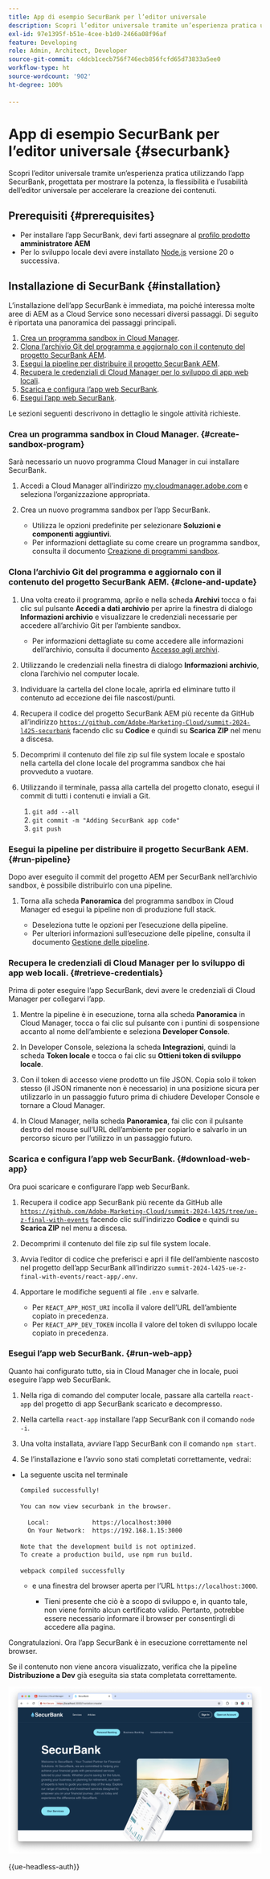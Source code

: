 ```yaml
---
title: App di esempio SecurBank per l’editor universale
description: Scopri l’editor universale tramite un’esperienza pratica utilizzando l’app SecurBank, progettata per mostrare la potenza, la flessibilità e l’usabilità dell’editor universale per accelerare la creazione dei contenuti.
exl-id: 97e1395f-b51e-4cee-b1d0-2466a08f96af
feature: Developing
role: Admin, Architect, Developer
source-git-commit: c4dcb1cecb756f746ecb856fcfd65d73833a5ee0
workflow-type: ht
source-wordcount: '902'
ht-degree: 100%

---
```


# App di esempio SecurBank per l’editor universale {#securbank}

Scopri l’editor universale tramite un’esperienza pratica utilizzando l’app SecurBank, progettata per mostrare la potenza, la flessibilità e l’usabilità dell’editor universale per accelerare la creazione dei contenuti.

## Prerequisiti {#prerequisites}

* Per installare l’app SecurBank, devi farti assegnare al [profilo prodotto](/help/journey-onboarding/assign-profiles-aem.md) **amministratore AEM** 
* Per lo sviluppo locale devi avere installato [Node.js](https://nodejs.org) versione 20 o successiva.

## Installazione di SecurBank {#installation}

L’installazione dell’app SecurBank è immediata, ma poiché interessa molte aree di AEM as a Cloud Service sono necessari diversi passaggi. Di seguito è riportata una panoramica dei passaggi principali.

1. [Crea un programma sandbox in Cloud Manager](#create-sandbox-program).
1. [Clona l’archivio Git del programma e aggiornalo con il contenuto del progetto SecurBank AEM](#clone-and-update).
1. [Esegui la pipeline per distribuire il progetto SecurBank AEM](#run-pipeline).
1. [Recupera le credenziali di Cloud Manager per lo sviluppo di app web locali](#retrieve-credentials).
1. [Scarica e configura l’app web SecurBank](#download-web-app).
1. [Esegui l’app web SecurBank](#run-web-app).

Le sezioni seguenti descrivono in dettaglio le singole attività richieste.

### Crea un programma sandbox in Cloud Manager. {#create-sandbox-program}

Sarà necessario un nuovo programma Cloud Manager in cui installare SecurBank.

1. Accedi a Cloud Manager all’indirizzo [my.cloudmanager.adobe.com](https://my.cloudmanager.adobe.com/) e seleziona l’organizzazione appropriata.

1. Crea un nuovo programma sandbox per l’app SecurBank.

   * Utilizza le opzioni predefinite per selezionare **Soluzioni e componenti aggiuntivi**.
   * Per informazioni dettagliate su come creare un programma sandbox, consulta il documento [Creazione di programmi sandbox](/help/implementing/cloud-manager/getting-access-to-aem-in-cloud/creating-sandbox-programs.md).

### Clona l’archivio Git del programma e aggiornalo con il contenuto del progetto SecurBank AEM. {#clone-and-update}

1. Una volta creato il programma, aprilo e nella scheda **Archivi** tocca o fai clic sul pulsante **Accedi a dati archivio** per aprire la finestra di dialogo **Informazioni archivio** e visualizzare le credenziali necessarie per accedere all’archivio Git per l’ambiente sandbox.

   * Per informazioni dettagliate su come accedere alle informazioni dell’archivio, consulta il documento [Accesso agli archivi](/help/implementing/cloud-manager/managing-code/accessing-repos.md).

1. Utilizzando le credenziali nella finestra di dialogo **Informazioni archivio**, clona l’archivio nel computer locale.

1. Individuare la cartella del clone locale, aprirla ed eliminare tutto il contenuto ad eccezione dei file nascosti/punti.

1. Recupera il codice del progetto SecurBank AEM più recente da GitHub all’indirizzo [`https://github.com/Adobe-Marketing-Cloud/summit-2024-l425-securbank`](https://github.com/Adobe-Marketing-Cloud/summit-2024-l425-securbank) facendo clic su **Codice** e quindi su **Scarica ZIP** nel menu a discesa.

1. Decomprimi il contenuto del file zip sul file system locale e spostalo nella cartella del clone locale del programma sandbox che hai provveduto a vuotare.

1. Utilizzando il terminale, passa alla cartella del progetto clonato, esegui il commit di tutti i contenuti e inviali a Git.

   1. `git add --all`
   1. `git commit -m "Adding SecurBank app code"`
   1. `git push`

### Esegui la pipeline per distribuire il progetto SecurBank AEM. {#run-pipeline}

Dopo aver eseguito il commit del progetto AEM per SecurBank nell’archivio sandbox, è possibile distribuirlo con una pipeline.

1. Torna alla scheda **Panoramica** del programma sandbox in Cloud Manager ed esegui la pipeline non di produzione full stack.

   * Deseleziona tutte le opzioni per l’esecuzione della pipeline.
   * Per ulteriori informazioni sull’esecuzione delle pipeline, consulta il documento [Gestione delle pipeline](/help/implementing/cloud-manager/configuring-pipelines/managing-pipelines.md#running-pipelines).

### Recupera le credenziali di Cloud Manager per lo sviluppo di app web locali. {#retrieve-credentials}

Prima di poter eseguire l’app SecurBank, devi avere le credenziali di Cloud Manager per collegarvi l’app.

1. Mentre la pipeline è in esecuzione, torna alla scheda **Panoramica** in Cloud Manager, tocca o fai clic sul pulsante con i puntini di sospensione accanto al nome dell’ambiente e seleziona **Developer Console**.

1. In Developer Console, seleziona la scheda **Integrazioni**, quindi la scheda **Token locale** e tocca o fai clic su **Ottieni token di sviluppo locale**.

1. Con il token di accesso viene prodotto un file JSON. Copia solo il token stesso (il JSON rimanente non è necessario) in una posizione sicura per utilizzarlo in un passaggio futuro prima di chiudere Developer Console e tornare a Cloud Manager.

1. In Cloud Manager, nella scheda **Panoramica**, fai clic con il pulsante destro del mouse sull’URL dell’ambiente per copiarlo e salvarlo in un percorso sicuro per l’utilizzo in un passaggio futuro.

### Scarica e configura l’app web SecurBank. {#download-web-app}

Ora puoi scaricare e configurare l’app web SecurBank.

1. Recupera il codice app SecurBank più recente da GitHub alle [`https://github.com/Adobe-Marketing-Cloud/summit-2024-l425/tree/ue-z-final-with-events`](https://github.com/Adobe-Marketing-Cloud/summit-2024-l425/tree/ue-z-final-with-events) facendo clic sull’indirizzo **Codice** e quindi su **Scarica ZIP** nel menu a discesa.

1. Decomprimi il contenuto del file zip sul file system locale.

1. Avvia l’editor di codice che preferisci e apri il file dell’ambiente nascosto nel progetto dell’app SecurBank all’indirizzo `summit-2024-l425-ue-z-final-with-events/react-app/.env`.

1. Apportare le modifiche seguenti al file `.env` e salvarle.

   * Per `REACT_APP_HOST_URI` incolla il valore dell’URL dell’ambiente copiato in precedenza.
   * Per `REACT_APP_DEV_TOKEN` incolla il valore del token di sviluppo locale copiato in precedenza.

### Esegui l’app web SecurBank. {#run-web-app}

Quanto hai configurato tutto, sia in Cloud Manager che in locale, puoi eseguire l’app web SecurBank.

1. Nella riga di comando del computer locale, passare alla cartella `react-app` del progetto di app SecurBank scaricato e decompresso.

1. Nella cartella `react-app` installare l’app SecurBank con il comando `node -i`.

1. Una volta installata, avviare l’app SecurBank con il comando `npm start`.

1. Se l’installazione e l’avvio sono stati completati correttamente, vedrai:

* La seguente uscita nel terminale

  ```text
  Compiled successfully!
  
  You can now view securbank in the browser.
  
    Local:            https://localhost:3000
    On Your Network:  https://192.168.1.15:3000
  
  Note that the development build is not optimized.
  To create a production build, use npm run build.
  
  webpack compiled successfully
  ```

   * e una finestra del browser aperta per l’URL `https://localhost:3000`.

      * Tieni presente che ciò è a scopo di sviluppo e, in quanto tale, non viene fornito alcun certificato valido. Pertanto, potrebbe essere necessario informare il browser per consentirgli di accedere alla pagina.

Congratulazioni. Ora l’app SecurBank è in esecuzione correttamente nel browser.

Se il contenuto non viene ancora visualizzato, verifica che la pipeline **Distribuzione a Dev** già eseguita sia stata completata correttamente.

![App SecurBank nel browser](assets/securbank.png)

{{ue-headless-auth}}

